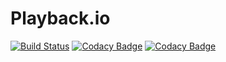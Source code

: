 Playback.io
===========

[![Build Status](https://api.travis-ci.org/timpeeters/playback.io.svg?branch=master)](https://api.travis-ci.org/timpeeters/playback.io)
[![Codacy Badge](https://api.codacy.com/project/badge/Grade/03856241ce0b483591ac54eab9788040)](https://www.codacy.com/app/timpeeters/playback.io?utm_source=github.com&amp;utm_medium=referral&amp;utm_content=timpeeters/playback.io&amp;utm_campaign=Badge_Grade)
[![Codacy Badge](https://api.codacy.com/project/badge/Coverage/03856241ce0b483591ac54eab9788040)](https://www.codacy.com/app/timpeeters/playback.io?utm_source=github.com&amp;utm_medium=referral&amp;utm_content=timpeeters/playback.io&amp;utm_campaign=Badge_Coverage)
